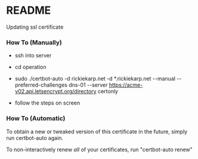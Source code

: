 # README #

Updating ssl certificate

### How To (Manually) ###

- ssh into server

- cd operation
- sudo ./certbot-auto -d rickiekarp.net -d *.rickiekarp.net --manual --preferred-challenges dns-01 --server https://acme-v02.api.letsencrypt.org/directory certonly
- follow the steps on screen

### How To (Automatic) ###

To obtain a new or tweaked
   version of this certificate in the future, simply run certbot-auto again.

To non-interactively renew *all* of your certificates, run
   "certbot-auto renew"

